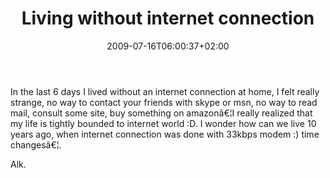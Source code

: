 ﻿---
title: "Living without internet connection"
description: ""
date: 2009-07-16T06:00:37+02:00
draft: false
tags: [General]
categories: [General]
---
In the last 6 days I lived without an internet connection at home, I felt really strange, no way to contact your friends with skype or msn, no way to read mail, consult some site, buy something on amazonâ€¦I really realized that my life is tightly bounded to internet world :D. I wonder how can we live 10 years ago, when internet connection was done with 33kbps modem :) time changesâ€¦.

Alk.
